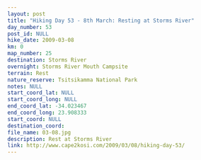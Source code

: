 ```yaml
---
layout: post
title: "Hiking Day 53 - 8th March: Resting at Storms River"
day_number: 53
post_id: NULL
hike_date: 2009-03-08
km: 0
map_number: 25
destination: Storms River
overnight: Storms River Mouth Campsite
terrain: Rest
nature_reserve: Tsitsikamma National Park
notes: NULL
start_coord_lat: NULL
start_coord_long: NULL
end_coord_lat: -34.023467
end_coord_long: 23.908333
start_coord: NULL
destination_coord: 
file_name: 03-08.jpg
description: Rest at Storms River
link: http://www.cape2kosi.com/2009/03/08/hiking-day-53/
---
```

